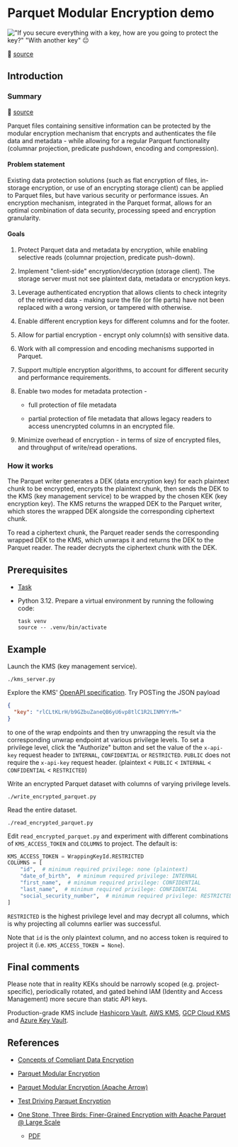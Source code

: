 <!-- vim: set ft=markdown : -->


# Parquet Modular Encryption demo

!["If you secure everything with a key, how are you going to protect the key?" "With another key"
😐](.assets/more-keys-1.jpg)

🔼 [source](https://stephenroughley.com/2019/06/09/concepts-of-compliant-data-encryption/)

## Introduction

### Summary

🔽 [source](https://github.com/apache/parquet-format/blob/master/Encryption.md)

Parquet files containing sensitive information can be protected by the modular encryption mechanism
that encrypts and authenticates the file data and metadata - while allowing for a regular Parquet
functionality (columnar projection, predicate pushdown, encoding and compression).

#### Problem statement

Existing data protection solutions (such as flat encryption of files, in-storage encryption, or
use of an encrypting storage client) can be applied to Parquet files, but have various security or
performance issues. An encryption mechanism, integrated in the Parquet format, allows for an optimal
combination of data security, processing speed and encryption granularity.

#### Goals

1. Protect Parquet data and metadata by encryption, while enabling selective reads (columnar
   projection, predicate push-down).

1. Implement "client-side" encryption/decryption (storage client). The storage server must not see
   plaintext data, metadata or encryption keys.

1. Leverage authenticated encryption that allows clients to check integrity of the retrieved data
   \- making sure the file (or file parts) have not been replaced with a wrong version, or tampered
   with otherwise.

1. Enable different encryption keys for different columns and for the footer.

1. Allow for partial encryption - encrypt only column(s) with sensitive data.

1. Work with all compression and encoding mechanisms supported in Parquet.

1. Support multiple encryption algorithms, to account for different security and performance
   requirements.

1. Enable two modes for metadata protection -

    * full protection of file metadata

    * partial protection of file metadata that allows legacy readers to access unencrypted columns
      in an encrypted file.

1. Minimize overhead of encryption - in terms of size of encrypted files, and throughput of
   write/read operations.

### How it works

The Parquet writer generates a DEK (data encryption key) for each plaintext chunk to be encrypted,
encrypts the plaintext chunk, then sends the DEK to the KMS (key management service) to be wrapped
by the chosen KEK (key encryption key). The KMS returns the wrapped DEK to the Parquet writer, which
stores the wrapped DEK alongside the corresponding ciphertext chunk.

To read a ciphertext chunk, the Parquet reader sends the corresponding wrapped DEK to the KMS, which
unwraps it and returns the DEK to the Parquet reader. The reader decrypts the ciphertext chunk with
the DEK.

## Prerequisites

* [Task](https://taskfile.dev)

* Python 3.12. Prepare a virtual environment by running the following code:

    ``` shell
    task venv
    source -- .venv/bin/activate
    ```

## Example

Launch the KMS (key management service).

``` shell
./kms_server.py
```

Explore the KMS' [OpenAPI specification](http://localhost:8001/docs). Try POSTing the JSON payload

``` json
{
  "key": "rlCLtKLrH/b9GZbuZaneQB6yU6vp8tlC1R2LINMYYrM="
}
```

to one of the wrap endpoints and then try unwrapping the result via the corresponding unwrap
endpoint at various privilege levels. To set a privilege level, click the "Authorize" button and set
the value of the `x-api-key` request header to `INTERNAL`, `CONFIDENTIAL` or `RESTRICTED`. `PUBLIC`
does not require the `x-api-key` request header. (plaintext < `PUBLIC` < `INTERNAL` < `CONFIDENTIAL`
< `RESTRICTED`)

Write an encrypted Parquet dataset with columns of varying privilege levels.

``` shell
./write_encrypted_parquet.py
```

Read the entire dataset.

``` shell
./read_encrypted_parquet.py
```

Edit `read_encrypted_parquet.py` and experiment with different combinations of `KMS_ACCESS_TOKEN`
and `COLUMNS` to project. The default is:

``` python
KMS_ACCESS_TOKEN = WrappingKeyId.RESTRICTED
COLUMNS = [
    "id",  # minimum required privilege: none (plaintext)
    "date_of_birth",  # minimum required privilege: INTERNAL
    "first_name",  # minimum required privilege: CONFIDENTIAL
    "last_name",  # minimum required privilege: CONFIDENTIAL
    "social_security_number",  # minimum required privilege: RESTRICTED
]
```

`RESTRICTED` is the highest privilege level and may decrypt all columns, which is why projecting all
columns earlier was successful.

Note that `id` is the only plaintext column, and no access token is required to project it (i.e.
`KMS_ACCESS_TOKEN = None`).

## Final comments

Please note that in reality KEKs should be narrowly scoped (e.g. project-specific), periodically
rotated, and gated behind IAM (Identity and Access Management) more secure than static API keys.

Production-grade KMS include [Hashicorp
Vault](https://developer.hashicorp.com/vault/docs/secrets/key-management), [AWS
KMS](https://docs.aws.amazon.com/kms/), [GCP Cloud KMS](https://cloud.google.com/kms/docs) and
[Azure Key Vault](https://learn.microsoft.com/en-us/azure/key-vault/).

## References

* [Concepts of Compliant Data
  Encryption](https://stephenroughley.com/2019/06/09/concepts-of-compliant-data-encryption/)

* [Parquet Modular Encryption](https://github.com/apache/parquet-format/blob/master/Encryption.md)

* [Parquet Modular Encryption (Apache
  Arrow)](https://arrow.apache.org/docs/python/parquet.html#parquet-modular-encryption-columnar-encryption)

* [Test Driving Parquet
  Encryption](https://medium.com/@tomersolomon/test-driving-parquet-encryption-3d5319f5bc22)

* [One Stone, Three Birds: Finer-Grained Encryption with Apache Parquet @ Large
  Scale](https://doi.org/10.1109/BigData55660.2022.10020987)

    * [PDF](https://drive.google.com/file/d/13u2cVsntS_jvVFH8a_iLQt-TnvVj8A0G/view?usp=drive_link)

